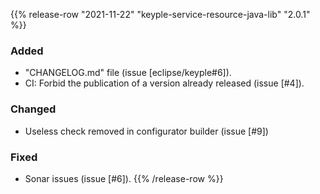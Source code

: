 {{% release-row "2021-11-22" "keyple-service-resource-java-lib" "2.0.1" %}} 
### Added
- "CHANGELOG.md" file (issue [eclipse/keyple#6]).
- CI: Forbid the publication of a version already released (issue [#4]).
### Changed
- Useless check removed in configurator builder (issue [#9])
### Fixed
- Sonar issues (issue [#6]).
{{% /release-row %}}
